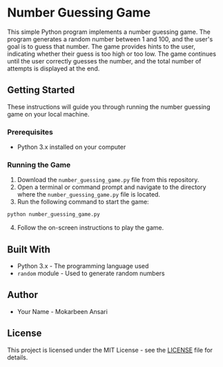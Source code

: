 # Number Guessing Game

This simple Python program implements a number guessing game. The program generates a random number between 1 and 100, and the user's goal is to guess that number. The game provides hints to the user, indicating whether their guess is too high or too low. The game continues until the user correctly guesses the number, and the total number of attempts is displayed at the end.

## Getting Started

These instructions will guide you through running the number guessing game on your local machine.

### Prerequisites

- Python 3.x installed on your computer

### Running the Game

1. Download the `number_guessing_game.py` file from this repository.
2. Open a terminal or command prompt and navigate to the directory where the `number_guessing_game.py` file is located.
3. Run the following command to start the game:

```bash
python number_guessing_game.py
```

4. Follow the on-screen instructions to play the game.

## Built With

- Python 3.x - The programming language used
- `random` module - Used to generate random numbers

## Author

- Your Name - Mokarbeen Ansari

## License

This project is licensed under the MIT License - see the [LICENSE](LICENSE) file for details.
